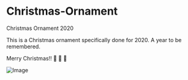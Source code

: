 # Christmas-Ornament

Christmas Ornament 2020

This is a Christmas ornament specifically done for 2020. A year to be remembered.

Merry Christmas!! :santa: :christmas_tree: :gift:

![Image](../blob/main/Art/Final%20Image/PCBs.png?raw=true)
